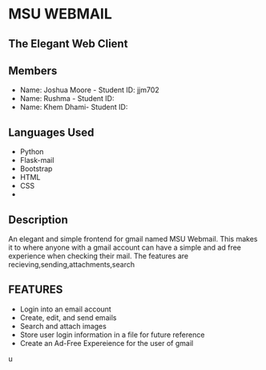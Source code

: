 # MSU WEBMAIL
## The Elegant Web Client
## Members

* Name: Joshua Moore - Student ID: jjm702
* Name: Rushma - Student ID: 
* Name: Khem Dhami- Student ID: 

## Languages Used

* Python
* Flask-mail
* Bootstrap
* HTML
* CSS
* 

## Description

An elegant and simple frontend for gmail named MSU Webmail. This makes it to where anyone with a gmail account can have a simple and ad free experience when checking their mail. The features are recieving,sending,attachments,search

## FEATURES

* Login into an email account
* Create, edit, and send emails
* Search and attach images
* Store user login information in a file for future reference
* Create an Ad-Free Expereience for the user of gmail

u
